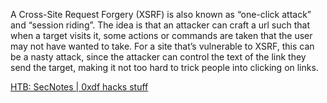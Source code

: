 
A Cross-Site Request Forgery (XSRF) is also known as “one-click attack” and “session riding”. The idea is that an attacker can craft a url such that when a target visits it, some actions or commands are taken that the user may not have wanted to take. For a site that’s vulnerable to XSRF, this can be a nasty attack, since the attacker can control the text of the link they send the target, making it not too hard to trick people into clicking on links.

[HTB: SecNotes | 0xdf hacks stuff](https://0xdf.gitlab.io/2019/01/19/htb-secnotes.html)